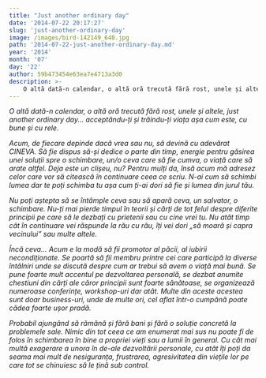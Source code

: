 ```yaml
---
title: "Just another ordinary day"
date: '2014-07-22 20:17:27'
slug: 'just-another-ordinary-day'
image: /images/bird-142149_640.jpg
path: '2014-07-22-just-another-ordinary-day.md'
year: '2014'
month: '07'
day: '22'
author: 59b473454e63ea7e4713a3d0
description: >-
    O altă dată-n calendar, o altă oră trecută fără rost, unele și altele, just another ordinary day... acceptându-ți și trăindu-ți viața așa cum este, cu bune și cu rele. Acum, de fiecare depinde dacă v
---
```

<div class="kg-card-markdown"><p><em>O altă dată-n calendar, o altă oră trecută fără rost, unele și altele, just another ordinary day... acceptându-ți și trăindu-ți viața așa cum este, cu bune și cu rele. </em></p>
<p><em>Acum, de fiecare depinde dacă vrea sau nu, să devină cu adevărat CINEVA. Să fie dispus să-și dedice o parte din timp, energie pentru găsirea unei soluții spre o schimbare, un/o ceva care să fie cumva, o viață care să arate altfel. Deja este un clișeu, nu? Pentru mulți da, însă acum mă adresez celor care vor să citească în continuare ceea ce scriu. </em> <em>N-ai cum să schimbi lumea dar te poți schimba tu așa cum ți-ai dori să fie și lumea din jurul tău. </em></p>
<p><em>Nu poți aștepta să se întâmple ceva sau să apară ceva, un salvator, o schimbare. </em> <em>Nu-ți mai pierde timpul în teorii și cărți de tot felul despre diferite principii pe care să le dezbați cu prietenii sau cu cine vrei tu. Nu atât timp cât în continuare vei răspunde la rău cu rău, îți vei dori „să moară și capra vecinului” sau multe altele. </em></p>
<p><em>Încă ceva...  Acum e la modă să fii promotor al păcii, al iubirii necondiționate. Se poartă să fii membru printre cei care participă la diverse întâlniri unde se discută despre cum ar trebui să avem o viață mai bună. </em> <em>Se pune foarte mult accentul pe dezvoltarea personală, se dezbat anumite chestiuni din cărți ale căror principii sunt foarte sănătoase, se organizează numeroase conferințe, workshop-uri  dar atât. Multe din aceste acestea sunt doar business-uri, unde de multe ori, cel aflat într-o cumpănă poate cădea foarte ușor pradă. </em></p>
<p><em>Probabil ajungând să rămână și fără bani și fără o soluție concretă la problemele sale. </em> <em>Nimic din tot ceea ce am enumerat mai sus nu poate fi de folos în schimbarea în bine a propriei vieți sau a lumii în general. </em> <em>Cu cât mai multă exagerare a unora în de-ale dezvoltării personale, cu atât îți poți da seama mai mult de nesiguranța, frustrarea, agresivitatea din viețile lor pe care tot se chinuiesc să le țină sub control.</em> <em> </em></p>
</div>
    